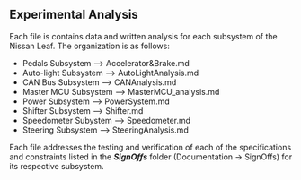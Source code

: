Experimental Analysis
------
Each file is contains data and written analysis for each subsystem of the Nissan Leaf. The organization is as follows:
- Pedals Subsystem --> Accelerator&Brake.md
- Auto-light Subsystem --> AutoLightAnalysis.md
- CAN Bus Subsystem --> CANAnalysis.md
- Master MCU Subsystem --> MasterMCU_analysis.md
- Power Subsystem --> PowerSystem.md
- Shifter Subsystem --> Shifter.md
- Speedometer Subystem --> Speedometer.md
- Steering Subsystem --> SteeringAnalysis.md

Each file addresses the testing and verification of each of the specifications and constraints listed in the **_SignOffs_** folder (Documentation -> SignOffs) for its respective subsystem.
